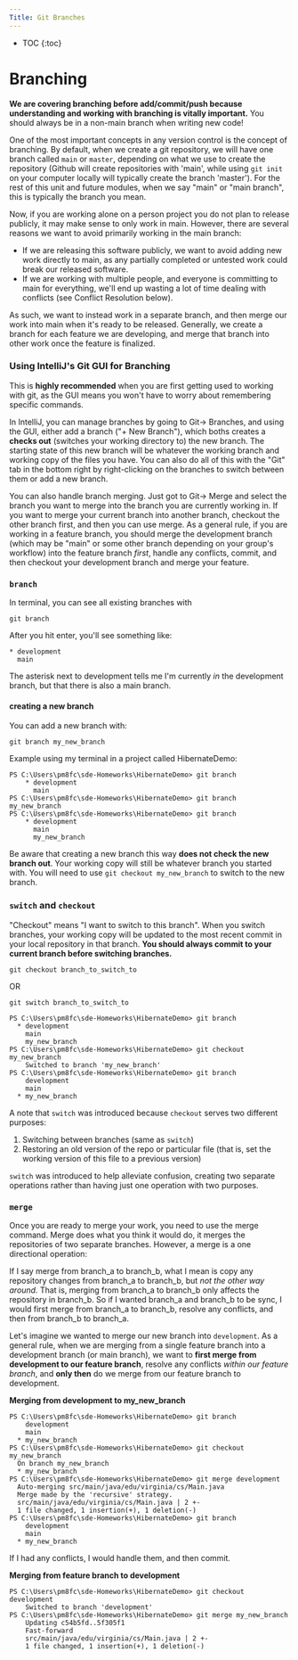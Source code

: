 ```yaml
---
Title: Git Branches
---
```


* TOC
{:toc}

# Branching

**We are covering branching before add/commit/push because
understanding and working with branching is vitally important.**
You should always be in a non-main branch when writing new code!

One of the most important concepts in any version control is the
concept of branching. By default, when we create a git repository,
we will have one branch called `main` or `master`, depending on
what we use to create the repository (Github will create
repositories with 'main', while using `git init` on your computer
locally will typically create the branch 'master'). For the
rest of this unit and future modules, when we say "main" or "main branch",
this is typically the branch you mean.

Now, if you are working alone on a person project you do not plan
to release publicly, it may make sense to only work in main. However,
there are several reasons we want to avoid primarily working in the main
branch:

* If we are releasing this software publicly, we want to avoid
  adding new work directly to main, as any partially completed
  or untested work could break our released software.
* If we are working with multiple people, and everyone is
  committing to main for everything, we'll end up wasting a lot
  of time dealing with conflicts (see Conflict Resolution below).

As such, we want to instead work in a separate branch, and then
merge our work into main when it's ready to be released. Generally,
we create a branch for each feature we are developing, and merge
that branch into other work once the feature is finalized.

### Using IntelliJ's Git GUI for Branching

This is **highly recommended** when you are first getting used to
working with git, as the GUI means you won't have to worry
about remembering specific commands.

In IntelliJ, you can manage branches by going to Git-> Branches,
and using the GUI, either add a branch ("+ New Branch"), which
boths creates a **checks out** (switches your working directory to)
the new branch. The starting state of this new branch will be whatever
the working branch and working copy of the files you have. You can
also do all of this with the "Git" tab in the bottom right by
right-clicking on the branches to switch between them or add a new branch.

You can also handle branch merging. Just got to Git-> Merge and
select the branch you want to merge into the branch you are currently
working in. If you want to merge your current branch into another branch,
checkout the other branch first, and then you can use merge. As a general
rule, if you are working in a feature branch, you should merge the development
branch (which may be "main" or some other branch depending on your group's
workflow) into the feature branch *first*, handle any conflicts, commit, and
then checkout your development branch and merge your feature.

### ```branch```

In terminal, you can see all existing branches with

`git branch`

After you hit enter, you'll see something like:

```shell
* development
  main
```

The asterisk next to development tells me I'm currently *in*
the development branch, but that there is also a main
branch.

#### creating a new branch

You can add a new branch with:

`git branch my_new_branch`

Example using my terminal in a project called HibernateDemo:

```
PS C:\Users\pm8fc\sde-Homeworks\HibernateDemo> git branch
    * development
      main
PS C:\Users\pm8fc\sde-Homeworks\HibernateDemo> git branch my_new_branch
PS C:\Users\pm8fc\sde-Homeworks\HibernateDemo> git branch
    * development
      main
      my_new_branch
 ```

Be aware that creating a new branch this way **does not check the
new branch out**. Your working copy will still be whatever branch you
started with. You will need to use `git checkout my_new_branch` to switch
to the new branch.

### ```switch``` and ```checkout```

"Checkout" means "I want to switch to this branch". When you switch
branches, your working copy will be updated to the most recent
commit in your local repository in that branch. **You should always
commit to your current branch before switching branches.**

`git checkout branch_to_switch_to`

OR

`git switch branch_to_switch_to`

```shell
PS C:\Users\pm8fc\sde-Homeworks\HibernateDemo> git branch
  * development
    main
    my_new_branch
PS C:\Users\pm8fc\sde-Homeworks\HibernateDemo> git checkout my_new_branch
    Switched to branch 'my_new_branch'
PS C:\Users\pm8fc\sde-Homeworks\HibernateDemo> git branch
    development
    main
  * my_new_branch
```

A note that ```switch``` was introduced because ```checkout``` serves two different purposes:

1) Switching between branches (same as `switch`)
2) Restoring an old version of the repo or particular file (that is, set the working version of this file to a previous version)

```switch``` was introduced to help alleviate confusion, creating two separate operations rather than having just one operation with two purposes.

### ```merge```

Once you are ready to merge your work, you need to use the merge command.
Merge does what you think it would do, it merges the repositories of
two separate branches. However, a merge is a one directional operation:

If I say merge from branch_a to branch_b, what I mean is copy any
repository changes from branch_a to branch_b, but *not the other way around.*
That is, merging from branch_a to branch_b only affects the repository in
branch_b. So if I wanted branch_a and branch_b to be sync, I would first merge
from branch_a to branch_b, resolve any conflicts, and then from branch_b
to branch_a.

Let's imagine we wanted to merge our new branch into `development`. As a
general rule, when we are merging from a single feature branch into a
development branch (or main branch), we want to **first merge from development
to our feature branch**, resolve any conflicts *within our feature branch*, and
**only then** do we merge from our feature branch to development.

**Merging from development to my_new_branch**

```shell
PS C:\Users\pm8fc\sde-Homeworks\HibernateDemo> git branch
    development
    main
  * my_new_branch
PS C:\Users\pm8fc\sde-Homeworks\HibernateDemo> git checkout my_new_branch
  On branch my_new_branch
  * my_new_branch
PS C:\Users\pm8fc\sde-Homeworks\HibernateDemo> git merge development
  Auto-merging src/main/java/edu/virginia/cs/Main.java
  Merge made by the 'recursive' strategy.
  src/main/java/edu/virginia/cs/Main.java | 2 +-
  1 file changed, 1 insertion(+), 1 deletion(-)
PS C:\Users\pm8fc\sde-Homeworks\HibernateDemo> git branch
    development
    main
  * my_new_branch
```

If I had any conflicts, I would handle them, and then commit.

**Merging from feature branch to development**

```shell
PS C:\Users\pm8fc\sde-Homeworks\HibernateDemo> git checkout development
    Switched to branch 'development'
PS C:\Users\pm8fc\sde-Homeworks\HibernateDemo> git merge my_new_branch
    Updating c54b5fd..5f305f1
    Fast-forward
    src/main/java/edu/virginia/cs/Main.java | 2 +-
    1 file changed, 1 insertion(+), 1 deletion(-)
```
